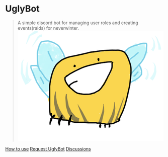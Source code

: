# UglyBot

> A simple discord bot for managing user roles and creating events(raids) for neverwinter.
![](_media/uglyBot.png)

[How to use](/usage/)
[Request UglyBot](https://docs.google.com/forms/d/e/1FAIpQLSef4mEHtvInhNDwgCBlFV7zgYQrUjp4-neh3i0Y5aomg2CInw/viewform)
[Discussions](https://github.com/DasithKuruppu/uglyBot/discussions)